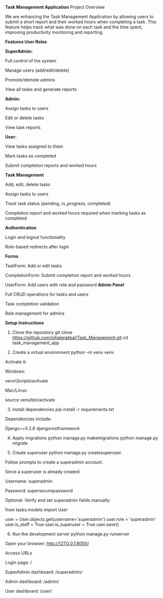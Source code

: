 **Task Management Application**
Project Overview

We are enhancing the Task Management Application by allowing users to submit a short report and their worked hours when completing a task. This feature helps track what was done on each task and the time spent, improving productivity monitoring and reporting.

****Features**
User Roles**

**SuperAdmin:**

Full control of the system

Manage users (add/edit/delete)

Promote/demote admins

View all tasks and generate reports

**Admin:**

Assign tasks to users

Edit or delete tasks

View task reports

**User:**

View tasks assigned to them

Mark tasks as completed

Submit completion reports and worked hours

**Task Management**

Add, edit, delete tasks

Assign tasks to users

Track task status (pending, in_progress, completed)

Completion report and worked hours required when marking tasks as completed

**Authentication**

Login and logout functionality

Role-based redirects after login

**Forms**

TaskForm: Add or edit tasks

CompletionForm: Submit completion report and worked hours

UserForm: Add users with role and password
**Admin Panel**

Full CRUD operations for tasks and users

Task completion validation

Role management for admins

**Setup Instructions**
1. Clone the repository
git clone https://github.com/nihalarakkal/Task_Management.git
cd task_management_app

2. Create a virtual environment
python -m venv venv


Activate it:

Windows:

venv\Scripts\activate


Mac/Linux:

source venv/bin/activate

3. Install dependencies
pip install -r requirements.txt


Dependencies include:

Django==5.2.6
djangorestframework

4. Apply migrations
python manage.py makemigrations
python manage.py migrate

5. Create superuser
python manage.py createsuperuser


Follow prompts to create a superadmin account.

Since a superuser is already created:

Username: superadmin

Password: supersecurepassword

Optional: Verify and set superadmin fields manually:

from tasks.models import User

user = User.objects.get(username='superadmin')
user.role = 'superadmin'
user.is_staff = True
user.is_superuser = True
user.save()

6. Run the development server
python manage.py runserver


Open your browser: http://127.0.0.1:8000/

Access URLs

Login page: /

SuperAdmin dashboard: /superadmin/

Admin dashboard: /admin/

User dashboard: /user/
